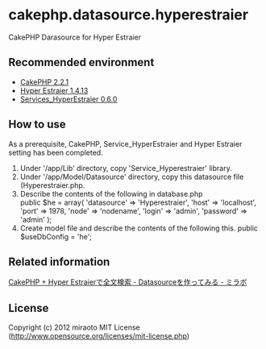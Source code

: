cakephp.datasource.hyperestraier
================================

CakePHP Darasource for Hyper Estraier


Recommended environment
----------------------------------------------------------------------
* [CakePHP 2.2.1](http://github.com/cakephp/cakephp/zipball/2.2.1)  
* [Hyper Estraier 1.4.13](http://fallabs.com/hyperestraier/hyperestraier-1.4.13.tar.gz)  
* [Services_HyperEstraier 0.6.0](https://github.com/rsky/Services_HyperEstraier)  

How to use
----------------------------------------------------------------------
As a prerequisite, CakePHP, Service_HyperEstraier and Hyper Estraier setting has been completed.

1. Under '/app/Lib' directory, copy 'Service_Hyperestraier' library.
2. Under '/app/Model/Datasource' directory, copy this datasource file (Hyperestraier.php.
3. Describe the contents of the following in database.php  
    public $he = array(
        'datasource' => 'Hyperestraier',
        'host'  => 'localhost',
        'port'  => 1978,
        'node'  => 'nodename',
        'login' => 'admin',
        'password' => 'admin'
   );   
4. Create model file and describe the contents of the following this.
public $useDbConfig = 'he';

Related information
----------------------------------------------------------------------
[CakePHP + Hyper Estraierで全文検索 - Datasourceを作ってみる - ミラボ](http://log.miraoto.com/2012/10/682/ "Hyperestraier Datasource")

License
----------------------------------------------------------------------
Copyright (c) 2012 miraoto
MIT License (http://www.opensource.org/licenses/mit-license.php)


